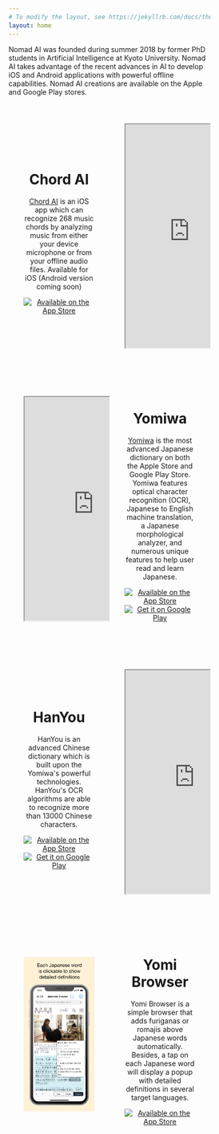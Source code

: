 ```yaml
---
# To modify the layout, see https://jekyllrb.com/docs/themes/#overriding-theme-defaults
layout: home
---
```


<style>
* {
  box-sizing: border-box;
}

.row {
  display: flex;
  flex-wrap: wrap;
  align-items: center;
  justify-content: center;
  padding-top: 30px;
  padding-bottom: 30px;
}
.yomiwa {
  display: flex;
  flex-direction: row-reverse;
}
.yomibrowser {
  display: flex;
  flex-direction: row-reverse;
}
.column {
  float: center;
  width: 50%;
  padding: 30px;
  padding-top: 10px;
  padding-bottom: 10px;
  text-align: center;
}


@media screen and (max-width: 600px) {
  .row {
    flex-direction: column;
  }
  .column {
    width: 100%;
  }
}


.row:after {
  content: ""; -->
  display: flex; -->
  clear: both; -->
}

</style>

Nomad AI was founded during summer 2018 by former PhD students in Artificial Intelligence at Kyoto University. Nomad AI takes advantage of the recent advances in AI to develop iOS and Android applications with powerful offline capabilities. Nomad AI creations are available on the Apple and Google Play stores.

<div class="row chordai">
  <div class="column">
    <h1>Chord AI</h1>
    <a href="http://www.chordai.net">Chord AI</a> is an iOS app which can recognize 268 music chords by analyzing music from either your device microphone or from your offline audio files. Available for iOS (Android version coming soon)
    <p>
      <center><a class="badge" href="https://apps.apple.com/app/chord-ai/id1446177109"><img class="badge" src="https://arolet.github.io/res/Download_on_the_App_Store_Badge_US-UK_135x40.svg" alt="Available on the App Store"/></a>
      </center>
    </p>
  </div>
  <div class="column">
    <center>
    <iframe width="260" height="450" src="https://www.youtube.com/embed/6vA83qEUoCA">
    </iframe>
    </center>
  </div>
</div>

<div class="row yomiwa">
<div class="column">
<h1>Yomiwa</h1>
<a href="https://www.yomiwa.net">Yomiwa</a> is the most advanced Japanese dictionary on both the Apple Store and Google Play Store. Yomiwa features optical character recognition (OCR), Japanese to English machine translation, a Japanese morphological analyzer, and numerous unique features to help user read and learn Japanese.

<p>
    <center><a class="badge" href="https://itunes.apple.com/app/yomiwa/id670931120"><img class="badge" src="https://arolet.github.io/res/Download_on_the_App_Store_Badge_US-UK_135x40.svg" alt="Available on the App Store"/></a>
        <a href="https://play.google.com/store/apps/details?id=com.yomiwa.yomiwa"><img alt="Get it on Google Play" width="156" src="https://play.google.com/intl/en_us/badges/images/generic/en-play-badge.png" /></a>
    </center>
</p>
</div>


<div class="column">
<center>
<iframe width="280" height="450" src="https://www.youtube.com/embed/CQZD7iT7GQw">
</iframe>
</center>
</div>


</div>

<div class="row hanyou">

  <div class="column">
  <h1>HanYou</h1>
  HanYou is an advanced Chinese dictionary which is built upon the Yomiwa's powerful technologies. HanYou's OCR algorithms are able to recognize more than 13000 Chinese characters.
  <p>
      <center><a class="badge" href="https://itunes.apple.com/us/app/hanyou-chinese-dictionary-and-translator/id901093520?mt=8"><img class="badge" src="https://arolet.github.io/res/Download_on_the_App_Store_Badge_US-UK_135x40.svg" alt="Available on the App Store"/></a>
          <a href="https://play.google.com/store/apps/details?id=com.yomiwa.hanyou&hl=en&utm_source=global_co&utm_medium=prtnr&utm_content=Mar2515&utm_campaign=PartBadge&pcampaignid=MKT-Other-global-all-co-prtnr-py-PartBadge-Mar2515-1"><img alt="Get it on Google Play" width="156" src="https://play.google.com/intl/en_us/badges/images/generic/en-play-badge.png" /></a>
      </center>
   </p>
   </div>
  <div class="column">
   <center>
   <iframe width="280" height="450" src="https://www.youtube.com/embed/4Vu-E9KeGmc">
   </iframe>
   </center>
  </div>
</div>


<div class="row yomibrowser">

  <div class="column">
  <h1>Yomi Browser</h1>
  Yomi Browser is a simple browser that adds furiganas or romajis above Japanese words automatically. Besides, a tap on each Japanese word will display a popup with detailed definitions in several target languages.
  <p>
      <center><a class="badge" href="https://apps.apple.com/app/yomi-browser/id1492326021"><img class="badge" src="https://arolet.github.io/res/Download_on_the_App_Store_Badge_US-UK_135x40.svg" alt="Available on the App Store"/></a>
      </center>
   </p>
   </div>
  <div class="column">
   <center>
   <img src="/assets/images/popups_X.png" alt="">
   </center>
  </div>
</div>
